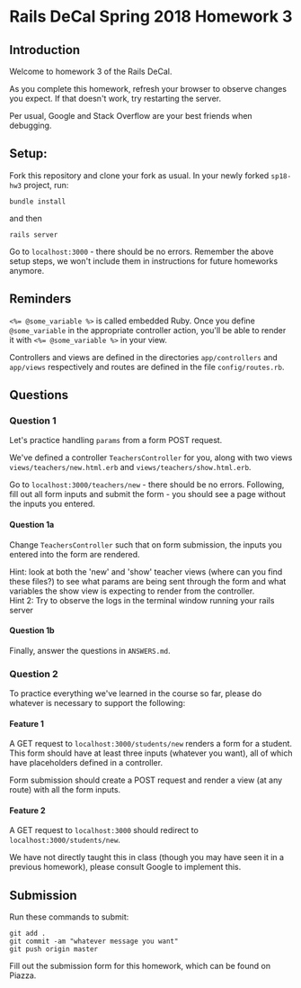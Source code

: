 # Rails DeCal Spring 2018 Homework 3

## Introduction
Welcome to homework 3 of the Rails DeCal.

As you complete this homework, refresh your browser to observe changes you expect. If that doesn't work, try restarting the server.

Per usual, Google and Stack Overflow are your best friends when debugging.

## Setup:
Fork this repository and clone your fork as usual. In your newly forked `sp18-hw3` project, run:
```
bundle install
```
and then
```
rails server
```
Go to `localhost:3000` - there should be no errors. Remember the above setup steps, we won't include them in instructions for future homeworks anymore.

## Reminders

`<%= @some_variable %>` is called embedded Ruby. Once you define `@some_variable` in the appropriate controller action, you'll be able to render it with `<%= @some_variable %>` in your view.

Controllers and views are defined in the directories `app/controllers` and `app/views` respectively and routes are defined in the file `config/routes.rb`.

## Questions

### Question 1
Let's practice handling `params` from a form POST request.

We've defined a controller `TeachersController` for you, along with two views `views/teachers/new.html.erb` and `views/teachers/show.html.erb`.

Go to `localhost:3000/teachers/new` - there should be no errors. Following, fill out all form inputs and submit the form - you should see a page without the inputs you entered.

#### Question 1a
Change `TeachersController` such that on form submission, the inputs you entered into the form are rendered.

Hint: look at both the 'new' and 'show' teacher views (where can you find these files?) to see what params are being sent through the form and what variables the show view is expecting to render from the controller.  
Hint 2: Try to observe the logs in the terminal window running your rails server

#### Question 1b
Finally, answer the questions in `ANSWERS.md`.

### Question 2
To practice everything we've learned in the course so far, please do whatever is necessary to support the following:

#### Feature 1
A GET request to `localhost:3000/students/new` renders a form for a student. This form should have at least three inputs (whatever you want), all of which have placeholders defined in a controller.

Form submission should create a POST request and render a view (at any route) with all the form inputs.

#### Feature 2
A GET request to `localhost:3000` should redirect to `localhost:3000/students/new`. 

We have not directly taught this in class (though you may have seen it in a previous homework), please consult Google to implement this.

## Submission
Run these commands to submit:
```
git add .
git commit -am "whatever message you want"
git push origin master
```
Fill out the submission form for this homework, which can be found on Piazza.
